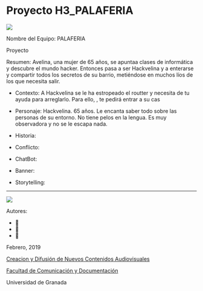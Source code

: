# Proyecto H3_PALAFERIA

![](https://pbs.twimg.com/profile_images/705223576945700864/FuC-WWlc_400x400.jpg)

Nombre del Equipo: PALAFERIA

Proyecto 

Resumen: Avelina, una mujer de 65 años, se apuntaa clases de informática y descubre el mundo hacker. Entonces pasa a ser Hackvelina y a enterarse y compartir todos los secretos de su barrio, metiéndose en muchos líos de los que necesita salir.   


- Contexto: A Hackvelina se le ha estropeado el routter y necesita de tu ayuda para arreglarlo. Para ello, , te pedirá entrar a su cas

- Personaje: Hackvelina. 65 años. Le encanta saber todo sobre las personas de su entorno. No tiene pelos en la lengua. Es muy observadora y no se le escapa nada.

- Historia: 

- Conflicto: 




- ChatBot:  

- Banner:  

- Storytelling: 

------
![](https://upload.wikimedia.org/wikipedia/commons/thumb/6/62/CC-BY-SA-Andere_Wikis_%28v%29.svg/200px-CC-BY-SA-Andere_Wikis_%28v%29.svg.png)


Autores: 
- :man: 
- :woman:
- :woman: 

<!---
Lista completa de emojis de markDown - https://gist.github.com/rxaviers/7360908) 
-->



Febrero, 2019

[Creacion y Difusión de Nuevos Contenidos Audiovisuales](http://utopolis.ugr.es/medialab)

[Facultad de Comunicación y Documentación](http://fcd.ugr.es)

Universidad de Granada
